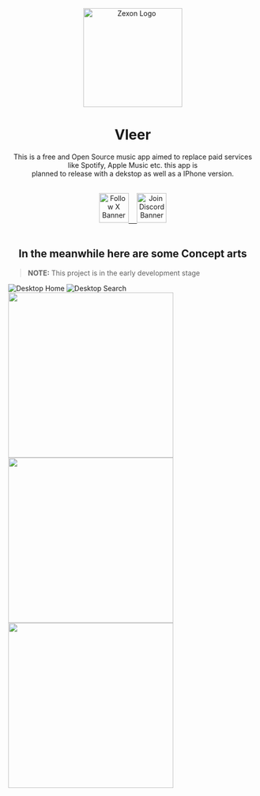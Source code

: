 <div align="center">
  <img width="200" alt="Zexon Logo" src="https://github.com/vleer-app/.github/assets/70103896/034e576d-215f-4d26-a166-f397264ec270">
  <h1>Vleer</h1>
  <p>This is a free and Open Source music app aimed to replace paid services like Spotify, Apple Music etc. this app is<br>planned to release with a dekstop as well as a IPhone version.</p>

  <br>

  <a href="https://twitter.com/zexonapp" target="_blank">
    <img height="60px" alt="Follow X Banner" src="https://i.imgur.com/gsGciyb.png">ㅤ
  </a>
  
  <a href="https://discord.gg/aX9T49je" target="_blank">
    <img height="60px" alt="Join Discord Banner" src="https://i.imgur.com/CulBkiI.png">
  </a>
</div>

<br>

<div align="center">
  
## In the meanwhile here are some Concept arts
</div>

> **NOTE:** This project is in the early development stage

![Desktop Home](https://user-images.githubusercontent.com/70103896/221834084-8e917ffe-4efb-4760-9591-b170ccc8f7a7.png)
![Desktop Search](https://user-images.githubusercontent.com/70103896/221834103-e7ea8160-c74b-4cdc-a99c-7a7d62b8260a.png)
<img src="https://github.com/vleer-app/Vleer/assets/70103896/9bf4f5b4-cb79-4d6d-b649-5cf91ae60aa0" width="334">
<img src="https://github.com/vleer-app/Vleer/assets/70103896/077f24b8-1f65-43e3-94d7-1ca13f032b00" width="334">
<img src="https://github.com/vleer-app/Vleer/assets/70103896/02394936-730d-4e80-a737-a04a576c66ae" width="334">
